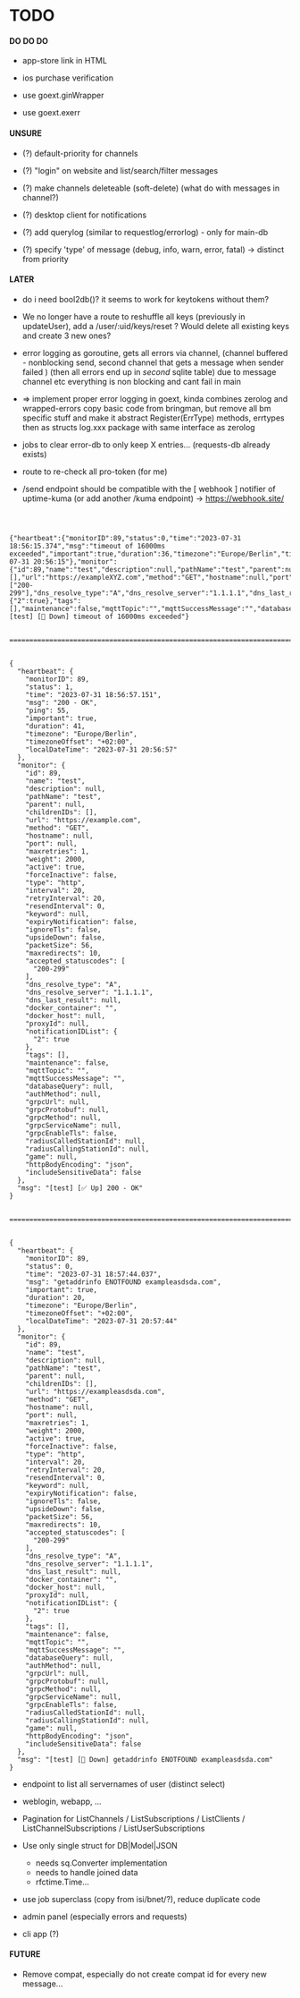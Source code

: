

  TODO
========


#### DO DO DO

 - app-store link in HTML

 - ios purchase verification

 - use goext.ginWrapper
  
 - use goext.exerr

#### UNSURE

 - (?) default-priority for channels

 - (?) "login" on website and list/search/filter messages

 - (?) make channels deleteable (soft-delete) (what do with messages in channel?)

 - (?) desktop client for notifications

 - (?) add querylog (similar to requestlog/errorlog) - only for main-db

 - (?) specify 'type' of message (debug, info, warn, error, fatal)  ->  distinct from priority 

#### LATER

 - do i need bool2db()? it seems to work for keytokens without them?

 - We no longer have a route to reshuffle all keys (previously in updateUser), add a /user/:uid/keys/reset ?
   Would delete all existing keys and create 3 new ones?

 - error logging as goroutine, gets all errors via channel,
   (channel buffered - nonblocking send, second channel that gets a message when sender failed )
   (then all errors end up in _second_ sqlite table)
   due to message channel etc everything is non blocking and cant fail in main
 
 - => implement proper error logging in goext, kinda combines zerolog and wrapped-errors
   copy basic code from bringman, but remove all bm specific stuff and make it abstract
   Register(ErrType) methods, errtypes then as structs
   log.xxx package with same interface as zerolog

 - jobs to clear error-db to only keep X entries... (requests-db already exists)

 - route to re-check all pro-token (for me)

 - /send endpoint should be compatible with the [ webhook ] notifier of uptime-kuma
   (or add another /kuma endpoint)
   -> https://webhook.site/


````````````````````````````````````````````````````````````````````````````````````````````````````````````````````````````````````````````````````````````````````````````````````````````````````````````````````````````````````



{"heartbeat":{"monitorID":89,"status":0,"time":"2023-07-31 18:56:15.374","msg":"timeout of 16000ms exceeded","important":true,"duration":36,"timezone":"Europe/Berlin","timezoneOffset":"+02:00","localDateTime":"2023-07-31 20:56:15"},"monitor":{"id":89,"name":"test","description":null,"pathName":"test","parent":null,"childrenIDs":[],"url":"https://exampleXYZ.com","method":"GET","hostname":null,"port":null,"maxretries":1,"weight":2000,"active":true,"forceInactive":false,"type":"http","interval":20,"retryInterval":20,"resendInterval":0,"keyword":null,"expiryNotification":false,"ignoreTls":false,"upsideDown":false,"packetSize":56,"maxredirects":10,"accepted_statuscodes":["200-299"],"dns_resolve_type":"A","dns_resolve_server":"1.1.1.1","dns_last_result":null,"docker_container":"","docker_host":null,"proxyId":null,"notificationIDList":{"2":true},"tags":[],"maintenance":false,"mqttTopic":"","mqttSuccessMessage":"","databaseQuery":null,"authMethod":null,"grpcUrl":null,"grpcProtobuf":null,"grpcMethod":null,"grpcServiceName":null,"grpcEnableTls":false,"radiusCalledStationId":null,"radiusCallingStationId":null,"game":null,"httpBodyEncoding":"json","includeSensitiveData":false},"msg":"[test] [🔴 Down] timeout of 16000ms exceeded"}


=====================================================================================================================================================================================================


{
  "heartbeat": {
    "monitorID": 89,
    "status": 1,
    "time": "2023-07-31 18:56:57.151",
    "msg": "200 - OK",
    "ping": 55,
    "important": true,
    "duration": 41,
    "timezone": "Europe/Berlin",
    "timezoneOffset": "+02:00",
    "localDateTime": "2023-07-31 20:56:57"
  },
  "monitor": {
    "id": 89,
    "name": "test",
    "description": null,
    "pathName": "test",
    "parent": null,
    "childrenIDs": [],
    "url": "https://example.com",
    "method": "GET",
    "hostname": null,
    "port": null,
    "maxretries": 1,
    "weight": 2000,
    "active": true,
    "forceInactive": false,
    "type": "http",
    "interval": 20,
    "retryInterval": 20,
    "resendInterval": 0,
    "keyword": null,
    "expiryNotification": false,
    "ignoreTls": false,
    "upsideDown": false,
    "packetSize": 56,
    "maxredirects": 10,
    "accepted_statuscodes": [
      "200-299"
    ],
    "dns_resolve_type": "A",
    "dns_resolve_server": "1.1.1.1",
    "dns_last_result": null,
    "docker_container": "",
    "docker_host": null,
    "proxyId": null,
    "notificationIDList": {
      "2": true
    },
    "tags": [],
    "maintenance": false,
    "mqttTopic": "",
    "mqttSuccessMessage": "",
    "databaseQuery": null,
    "authMethod": null,
    "grpcUrl": null,
    "grpcProtobuf": null,
    "grpcMethod": null,
    "grpcServiceName": null,
    "grpcEnableTls": false,
    "radiusCalledStationId": null,
    "radiusCallingStationId": null,
    "game": null,
    "httpBodyEncoding": "json",
    "includeSensitiveData": false
  },
  "msg": "[test] [✅ Up] 200 - OK"
}


=====================================================================================================================================================================================================


{
  "heartbeat": {
    "monitorID": 89,
    "status": 0,
    "time": "2023-07-31 18:57:44.037",
    "msg": "getaddrinfo ENOTFOUND exampleasdsda.com",
    "important": true,
    "duration": 20,
    "timezone": "Europe/Berlin",
    "timezoneOffset": "+02:00",
    "localDateTime": "2023-07-31 20:57:44"
  },
  "monitor": {
    "id": 89,
    "name": "test",
    "description": null,
    "pathName": "test",
    "parent": null,
    "childrenIDs": [],
    "url": "https://exampleasdsda.com",
    "method": "GET",
    "hostname": null,
    "port": null,
    "maxretries": 1,
    "weight": 2000,
    "active": true,
    "forceInactive": false,
    "type": "http",
    "interval": 20,
    "retryInterval": 20,
    "resendInterval": 0,
    "keyword": null,
    "expiryNotification": false,
    "ignoreTls": false,
    "upsideDown": false,
    "packetSize": 56,
    "maxredirects": 10,
    "accepted_statuscodes": [
      "200-299"
    ],
    "dns_resolve_type": "A",
    "dns_resolve_server": "1.1.1.1",
    "dns_last_result": null,
    "docker_container": "",
    "docker_host": null,
    "proxyId": null,
    "notificationIDList": {
      "2": true
    },
    "tags": [],
    "maintenance": false,
    "mqttTopic": "",
    "mqttSuccessMessage": "",
    "databaseQuery": null,
    "authMethod": null,
    "grpcUrl": null,
    "grpcProtobuf": null,
    "grpcMethod": null,
    "grpcServiceName": null,
    "grpcEnableTls": false,
    "radiusCalledStationId": null,
    "radiusCallingStationId": null,
    "game": null,
    "httpBodyEncoding": "json",
    "includeSensitiveData": false
  },
  "msg": "[test] [🔴 Down] getaddrinfo ENOTFOUND exampleasdsda.com"
}

````````````````````````````````````````````````````````````````````````````````````````````````````````````````````````````````````````````````````````````````````````````````````````````````````````````````````````````````````


 - endpoint to list all servernames of user (distinct select)

 - weblogin, webapp, ...

 - Pagination for ListChannels / ListSubscriptions / ListClients / ListChannelSubscriptions / ListUserSubscriptions

 - Use only single struct for DB|Model|JSON
     * needs sq.Converter implementation
     * needs to handle joined data
     * rfctime.Time...

 - use job superclass (copy from isi/bnet/?), reduce duplicate code

 - admin panel (especially errors and requests)

 - cli app (?)

#### FUTURE

 - Remove compat, especially do not create compat id for every new message...
